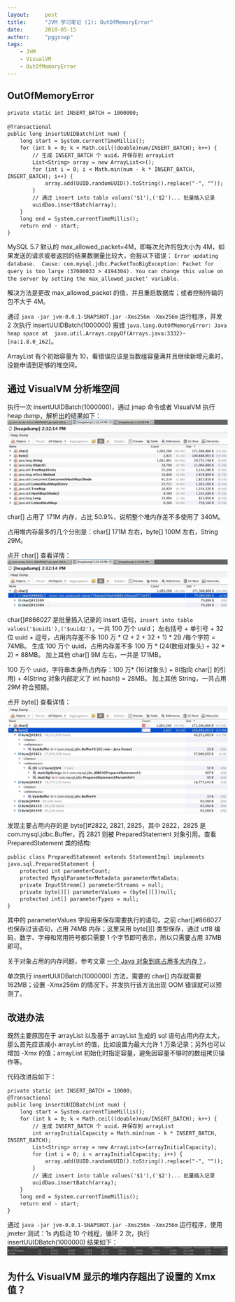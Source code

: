 ```yaml
---
layout:     post
title:      "JVM 学习笔记 (1): OutOfMemoryError"
date:       2018-05-15
author:     "pggsnap"
tags:
    - JVM
    - VisualVM
    - OutOfMemoryError
---
```


## OutOfMemoryError

```
private static int INSERT_BATCH = 1000000;

@Transactional
public long insertUUIDBatch(int num) {
    long start = System.currentTimeMillis();
    for (int k = 0; k < Math.ceil((double)num/INSERT_BATCH); k++) {
        // 生成 INSERT_BATCH 个 uuid，并保存到 arrayList
        List<String> array = new ArrayList<>();
        for (int i = 0; i < Math.min(num - k * INSERT_BATCH, INSERT_BATCH); i++) {
            array.add(UUID.randomUUID().toString().replace("-", ""));
        }
        // 通过 insert into table values('$1'),('$2')... 批量插入记录
        uuidDao.insertBatch(array);
    }
    long end = System.currentTimeMillis();
    return end - start;
}
```

MySQL 5.7 默认的 max_allowed_packet=4M，即每次允许的包大小为 4M，如果发送的请求或者返回的结果数据量比较大，会报以下错误：
`Error updating database.  Cause: com.mysql.jdbc.PacketTooBigException: Packet for query is too large (37000033 > 4194304). You can change this value on the server by setting the max_allowed_packet' variable.`

解决方法是更改 max_allowed_packet 的值，并且重启数据库；或者控制传输的包不大于 4M。

通过 `java -jar jvm-0.0.1-SNAPSHOT.jar -Xms256m -Xmx256m` 运行程序，并发 2 次执行 insertUUIDBatch(1000000) 报错 `java.lang.OutOfMemoryError: Java heap space at  java.util.Arrays.copyOf(Arrays.java:3332)~[na:1.8.0_162]`。

ArrayList 有个初始容量为 10，看错误应该是当数组容量满并且继续新增元素时，没能申请到足够的堆空间。

## 通过 VisualVM 分析堆空间

执行一次 insertUUIDBatch(1000000)，通过 jmap 命令或者 VisualVM 执行 heap dump，解析出的结果如下：
![](/blog_img/jvm-oom-1.jpg)

char[] 占用了 171M 内存，占比 50.9%，说明整个堆内存差不多使用了 340M。

占用堆内存最多的几个分别是：char[] 171M 左右，byte[] 100M 左右，String 29M。

点开 char[] 查看详情：
![](/blog_img/jvm-oom-2.jpg)

char[]#866027 是批量插入记录的 insert 语句，`insert into table values('$uuid1'),('$uuid2')`，一共 100 万个 uuid；
左右括号 + 单引号 + 32 位 uuid + 逗号，占用内存差不多 100 万 * (2 + 2 + 32 + 1) * 2B /每个字符 = 74MB。
生成 100 万个 uuid，占用内存差不多 100 万 * (24(数组对象头) + 32 * 2) = 88MB。
加上其他 char[] 9M 左右，一共是 171MB。

100 万个 uuid，字符串本身所占内存：100 万* (16(对象头) + 8(指向 char[] 的引用) + 4(String 对象内部定义了 int hash)) = 28MB。
加上其他 String，一共占用 29M 符合预期。

点开 byte[] 查看详情：
![](/blog_img/jvm-oom-3.jpg)

发现主要占用内存的是 byte[]#2822, 2821, 2825，其中 2822，2825 是 com.mysql.jdbc.Buffer，而 2821 则被 PreparedStatement 对象引用。查看 PreparedStatement 类的结构:
```
public class PreparedStatement extends StatementImpl implements java.sql.PreparedStatement {
    protected int parameterCount;
    protected MysqlParameterMetadata parameterMetaData;
    private InputStream[] parameterStreams = null;
    private byte[][] parameterValues = (byte[][])null;
    protected int[] parameterTypes = null;
}
```
其中的 parameterValues 字段用来保存需要执行的语句。之前 char[]#866027 也保存过该语句，占用 74MB 内存；这里采用 byte[][] 类型保存，通过 utf8 编码，数字、字母和常用符号都只需要 1 个字节即可表示，所以只需要占用 37MB 即可。

关于对象占用的内存问题，参考文章 [一个 Java 对象到底占用多大内存？](http://www.cnblogs.com/zhanjindong/p/3757767.html)。

单次执行 insertUUIDBatch(1000000) 方法，需要的 char[] 内存就需要 162MB；设置 -Xmx256m 的情况下，并发执行该方法出现 OOM 错误就可以预测了。


## 改进办法

既然主要原因在于 arrayList 以及基于 arrayList 生成的 sql 语句占用内存太大，那么首先应该减小 arrayList 的值，比如设置为最大允许 1 万条记录；另外也可以增加 -Xmx 的值；arrayList 初始化时指定容量，避免因容量不够时的数组拷贝操作等。

代码改进后如下：
```
private static int INSERT_BATCH = 10000;
@Transactional
public long insertUUIDBatch(int num) {
    long start = System.currentTimeMillis();
    for (int k = 0; k < Math.ceil((double)num/INSERT_BATCH); k++) {
        // 生成 INSERT_BATCH 个 uuid，并保存到 arrayList
        int arrayInitialCapacity = Math.min(num - k * INSERT_BATCH, INSERT_BATCH);
        List<String> array = new ArrayList<>(arrayInitialCapacity);
        for (int i = 0; i < arrayInitialCapacity; i++) {
            array.add(UUID.randomUUID().toString().replace("-", ""));
        }
        // 通过 insert into table values('$1'),('$2')... 批量插入记录
        uuidDao.insertBatch(array);
    }
    long end = System.currentTimeMillis();
    return end - start;
}
```

通过 `java -jar jvm-0.0.1-SNAPSHOT.jar -Xms256m -Xmx256m` 运行程序，使用 jmeter 测试：1s 内启动 10 个线程，循环 2 次，执行 insertUUIDBatch(1000000) 结果如下：
![](/blog_img/jvm-oom-4.jpg)

## 为什么 VisualVM 显示的堆内存超出了设置的 Xmx 值？
